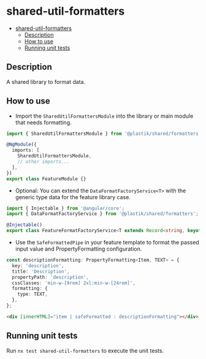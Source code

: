 # shared-util-formatters

- [shared-util-formatters](#shared-util-formatters)
  - [Description](#description)
  - [How to use](#how-to-use)
  - [Running unit tests](#running-unit-tests)

## Description

A shared library to format data.

## How to use

- Import the `SharedUtilFormattersModule` into the library or main module that needs formatting.

```typescript
import { SharedUtilFormattersModule } from '@plastik/shared/formatters';

@NgModule({
  imports: [
    SharedUtilFormattersModule,
    // other imports...
  ],
})
export class FeatureModule {}
```

- Optional: You can extend the `DataFormatFactoryService<T>` with the generic type data for the feature library case.

```typescript
import { Injectable } from '@angular/core';
import { DataFormatFactoryService } from '@plastik/shared/formatters';

@Injectable()
export class FeatureFormatFactoryService<T extends Record<string, keyof T>> extends DataFormatFactoryService<T> {}
```

- Use the `SafeFormattedPipe` in your feature template to format the passed input value and PropertyFormatting configuration.

```typescript
const descriptionFormatting: PropertyFormatting<Item, TEXT> = {
  key: 'description',
  title: 'Description',
  propertyPath: 'description',
  cssClasses: 'min-w-[9rem] 2xl:min-w-[24rem]',
  formatting: {
    type: TEXT,
  },
};
```

```html
<div [innerHTML]="item | safeFormatted : descriptionFormatting"></div>
```

## Running unit tests

Run `nx test shared-util-formatters` to execute the unit tests.
